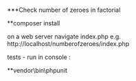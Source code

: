 
***Check number of zeroes in factorial

**composer install

on a web server navigate index.php   e.g. http://localhost/numberofzeroes/index.php

tests  -  run in console :

**vendor\bin\phpunit
